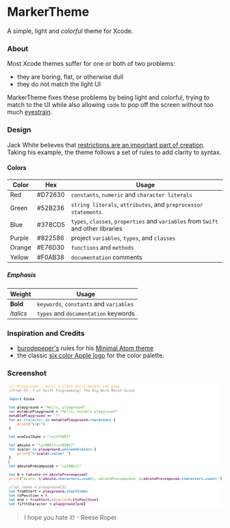 # MarkerTheme

A simple, light and *colorful* theme for Xcode.

### About
Most Xcode themes suffer for one or both of two problems:
* they are boring, flat, or otherwise dull
* they do not match the light UI

MarkerTheme fixes these problems by being light and colorful, trying to match to the UI while also allowing `code` to pop off the screen without too much [eyestrain](https://justgetflux.com).

### Design

Jack White believes that [restrictions are an important part of creation](https://youtu.be/8iNCQPoYk70).  Taking his example, the theme follows a set of rules to add clarity to syntax.

#### Colors     
     
Color | Hex | Usage
----- | --- | ----- 
Red | #D72630 | `constants`, `numeric` and `character literals`
Green | #52B236 | `string literals`, `attributes`, and `preprocessor statements`
Blue | #378CD5 | `types`, `classes`, `properties` and `variables` from `Swift` and other libraries
Purple | #822586 | project `variables`, `types`, and `classes`
Orange | #E76D30 | `functions` and `methods`
Yellow | #F0AB38 | `documentation` comments

##### Emphasis
Weight | Usage
------ | -----
**Bold** | `keywords`, `constants` and `variables`
*Italics* | `types` and `documentation` keywords

### Inspiration and Credits
* [burodepeper's](https://github.com/burodepeper) rules for his [Minimal Atom theme](https://atom.io/themes/minimal-syntax)
* the classic [six color Apple logo](https://upload.wikimedia.org/wikipedia/commons/thumb/8/84/Apple_Computer_Logo_rainbow.svg/500px-Apple_Computer_Logo_rainbow.svg.png) for the color palette.

### Screenshot
![Screenshot of Playground from Swift Programming: The Big Nerd Ranch Guide, chapter 7](https://raw.githubusercontent.com/MRBeussink/MarkerTheme/master/Screenshots/screenshot_02.png)

> I hope you hate it!
> \- Reese Roper
